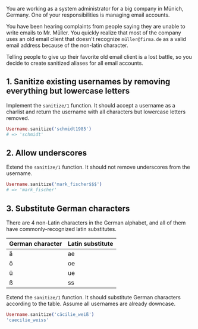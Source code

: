 You are working as a system administrator for a big company in Münich, Germany. One of your responsibilities is managing email accounts.

You have been hearing complaints from people saying they are unable to write emails to Mr. Müller. You quickly realize that most of the company uses an old email client that doesn't recognize `müller@firma.de` as a valid email address because of the non-latin character.

Telling people to give up their favorite old email client is a lost battle, so you decide to create sanitized aliases for all email accounts.

## 1. Sanitize existing usernames by removing everything but lowercase letters

Implement the `sanitize/1` function. It should accept a username as a charlist and return the username with all characters but lowercase letters removed.

```elixir
Username.sanitize('schmidt1985')
# => 'schmidt'
```

## 2. Allow underscores

Extend the `sanitize/1` function. It should not remove underscores from the username.

```elixir
Username.sanitize('mark_fischer$$$')
# => 'mark_fischer'
```

## 3. Substitute German characters

There are 4 non-Latin characters in the German alphabet, and all of them have commonly-recognized latin substitutes.

| German character | Latin substitute |
| ---------------- | ---------------- |
| ä                | ae               |
| ö                | oe               |
| ü                | ue               |
| ß                | ss               |

Extend the `sanitize/1` function. It should substitute German characters according to the table. Assume all usernames are already downcase.

```elixir
Username.sanitize('cäcilie_weiß')
'caecilie_weiss'
```
